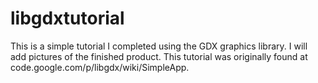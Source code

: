 libgdxtutorial
==============

This is a simple tutorial I completed using the GDX graphics library.  I will add pictures of the finished product.  This tutorial was originally found at code.google.com/p/libgdx/wiki/SimpleApp. 
